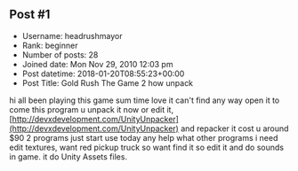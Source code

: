 ## Post #1
- Username: headrushmayor
- Rank: beginner
- Number of posts: 28
- Joined date: Mon Nov 29, 2010 12:03 pm
- Post datetime: 2018-01-20T08:55:23+00:00
- Post Title: Gold Rush The Game 2 how unpack

hi all been playing this game sum time love it can't find any way open it to come this program u unpack it now or edit it, [http://devxdevelopment.com/UnityUnpacker](http://devxdevelopment.com/UnityUnpacker) and repacker it cost u around $90 2 programs
just start use today any help what other programs i need edit textures, want red pickup truck so want find it so edit it and do sounds in game. it do Unity Assets files.
